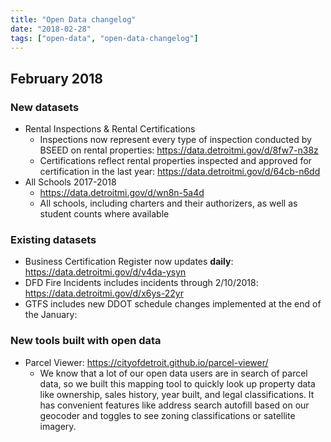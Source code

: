 ```yaml
---
title: "Open Data changelog"
date: "2018-02-28"
tags: ["open-data", "open-data-changelog"]
---
```


## February 2018

### New datasets

- Rental Inspections & Rental Certifications 
  - Inspections now represent every type of inspection conducted by BSEED on rental properties: https://data.detroitmi.gov/d/8fw7-n38z
  - Certifications reflect rental properties inspected and approved for certification in the last year: https://data.detroitmi.gov/d/64cb-n6dd
- All Schools 2017-2018
  - https://data.detroitmi.gov/d/wn8n-5a4d
  - All schools, including charters and their authorizers, as well as student counts where available

### Existing datasets

- Business Certification Register now updates __daily__: https://data.detroitmi.gov/d/v4da-ysyn
- DFD Fire Incidents includes incidents through 2/10/2018: https://data.detroitmi.gov/d/x6ys-22yr
- GTFS includes new DDOT schedule changes implemented at the end of the January: 

### New tools built with open data

- Parcel Viewer: https://cityofdetroit.github.io/parcel-viewer/
  - We know that a lot of our open data users are in search of parcel data, so we built this mapping tool to quickly look up property data like ownership, sales history, year built, and legal classifications. It has convenient features like address search autofill based on our geocoder and toggles to see zoning classifications or satellite imagery.
